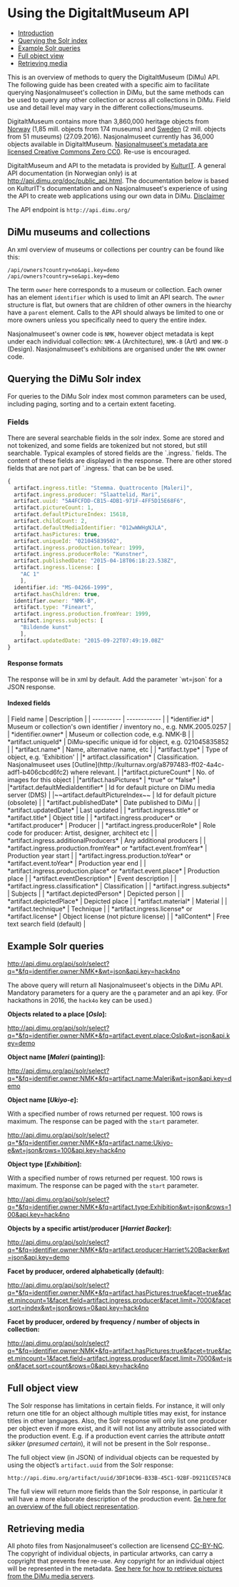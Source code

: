 # Using the DigitaltMuseum API
- [Introduction](#)
- [Querying the Solr index](#solr)
- [Example Solr queries](#examples)
- [Full object view](#full)
- [Retrieving media](#media)

This is an overview of methods to query the DigitaltMuseum (DiMu) API. The following guide has been created with a specific aim to facilitate querying Nasjonalmuseet's collection in DiMu, but the same methods can be used to query any other collection or across all collections in DiMu. Field use and detail level may vary in the different collections/museums.

DigitaltMuseum contains more than 3,860,000 heritage objects from [Norway](http://www.digitaltmuseum.no) (1,85 mill. objects from 174 museums) and [Sweden](http://www.digitaltmuseum.se) (2 mill. objects from 51 museums) (27.09.2016).
Nasjonalmuseet currently has 36,000 objects available in DigitaltMuseum. [Nasjonalmuseet's metadata are licensed Creative Commons Zero CC0](license.md). Re-use is encouraged.

DigitaltMuseum and API to the metadata is provided by [KulturIT](http://www.kulturit.no). A general API documentation (in Norwegian only) is at http://api.dimu.org/doc/public_api.html. The documentation below is based on KulturIT's documentation and on Nasjonalmuseet's experience of using the API to create web applications using our own data in DiMu. [Disclaimer](disclaimer.md)

The API endpoint is `http://api.dimu.org/`

<h2>DiMu museums and collections</h2>

An xml overview of museums or collections per country can be found like this:

```
/api/owners?country=no&api.key=demo
/api/owners?country=se&api.key=demo
```

The term `owner` here corresponds to a museum or collection. Each owner has an element `identifier` which is used to limit an API search. The `owner` structure is flat, but owners that are children of other owners in the hiearchy have a `parent` element. Calls to the API should always be limited to one or more owners unless you specifically need to query the entire index.

Nasjonalmuseet's owner code is `NMK`, however object metadata is kept under each individual collection: `NMK-A` (Architecture), `NMK-B` (Art) and `NMK-D` (Design). Nasjonalmuseet's exhibitions are organised under the `NMK` owner code.

<a name="solr"></a><h2>Querying the DiMu Solr index</h2>

For queries to the DiMu Solr index most common parameters can be used, including paging, sorting and to a certain extent faceting. 

<h3>Fields</h3>
There are several searchable fields in the solr index. Some are stored and not tokenized, and some fields are tokenized but not stored, but still searchable. Typical examples of stored fields are the `.ingress.` fields. The content of these fields are displayed in the response. There are other stored fields that are not part of `.ingress.` that can be be used.

``` javascript
{
  artifact.ingress.title: "Stemma. Quattrocento [Maleri]",
  artifact.ingress.producer: "Slaattelid, Mari",
  artifact.uuid: "5A4FCFDD-CB15-4DB1-971F-4FF5D15E68F6",
  artifact.pictureCount: 1,
  artifact.defaultPictureIndex: 15618,
  artifact.childCount: 2,
  artifact.defaultMediaIdentifier: "012wWWHgNJLA",
  artifact.hasPictures: true,
  artifact.uniqueId: "021045839502",
  artifact.ingress.production.toYear: 1999,
  artifact.ingress.producerRole: "Kunstner",
  artifact.publishedDate: "2015-04-18T06:18:23.538Z",
  artifact.ingress.license: [
    "AC 1"
    ],
  identifier.id: "MS-04266-1999",
  artifact.hasChildren: true,
  identifier.owner: "NMK-B",
  artifact.type: "Fineart",
  artifact.ingress.production.fromYear: 1999,
  artifact.ingress.subjects: [
    "Bildende kunst"
    ],
  artifact.updatedDate: "2015-09-22T07:49:19.08Z"
}
```
<h4>Response formats</h4>
The response will be in xml by default. Add the parameter `wt=json` for a JSON response.

<h4>Indexed fields</h4>
| Field name | Description |
| ---------- | ------------ |
| *identifier.id* | Museum or collection's own identifier / inventory no., e.g. NMK.2005.0257 |
| *identifier.owner* | Museum or collection code, e.g. NMK-B |
| *artifact.uniqueId* | DiMu-specific unique id for object, e.g. 021045835852 |
| *artifact.name* | Name, alternative name, etc | 
| *artifact.type* | Type of object, e.g. 'Exhibition' |
|* artifact.classification* | Classification. Nasjonalmuseet uses [Outline](http://kulturnav.org/a8797483-ff02-4a4c-adf1-b406cbcd6fc2) where relevant. |
|*artifact.pictureCount* | No. of images for this object |
|*artifact.hasPictures* | *true* or *false* |
|*artifact.defaultMediaIdentifier* | Id for default picture on DiMu media server (DMS) |
|~~artifact.defaultPictureIndex~~ | Id for default picture (obsolete) |
| *artifact.publishedDate* | Date published to DiMu |
| *artifact.updatedDate* | Last updated |
| *artifact.ingress.title* or *artifact.title* | Object title |
| *artifact.ingress.producer* or *artifact.producer* | Producer |
| *artifact.ingress.producerRole* | Role code for producer: Artist, designer, architect etc |
| *artifact.ingress.additionalProducers* | Any additional producers |
| *artifact.ingress.production.fromYear* or *artifact.event.fromYear* | Production year start |
| *artifact.ingress.production.toYear* or *artifact.event.toYear* | Production year end |
| *artifact.ingress.production.place* or *artifact.event.place* | Production place |
| *artifact.eventDescription* | Event description |
| *artifact.ingress.classification* | Classification |
| *artifact.ingress.subjects* | Subjects |
| *artifact.depictedPerson* | Depicted person |
| *artifact.depictedPlace* | Depicted place |
| *artifact.material* | Material |
| *artifact.technique* | Technique |
| *artifact.ingress.license* or *artifact.license* | Object license (not picture license) |
| *allContent* | Free text search field (default) |

<a name="examples"></a>
<h2>Example Solr queries</h2>

http://api.dimu.org/api/solr/select?q=*&fq=identifier.owner:NMK*&wt=json&api.key=hack4no

The above query will return all Nasjonalmuseet's objects in the DiMu API. Mandatory parameters for a query are the `q` parameter and an api key. (For hackathons in 2016, the `hack4o` key can be used.)

<b>Objects related to a place [*Oslo*]:</b>

http://api.dimu.org/api/solr/select?q=*&fq=identifier.owner:NMK*&fq=artifact.event.place:Oslo&wt=json&api.key=demo

<b>Object name [*Maleri* (painting)]:</b>

http://api.dimu.org/api/solr/select?q=*&fq=identifier.owner:NMK*&fq=artifact.name:Maleri&wt=json&api.key=demo

<b>Object name [*Ukiyo-e*]:</b>

With a specified number of rows returned per request. 100 rows is maximum. The response can be paged with the `start` parameter.

http://api.dimu.org/api/solr/select?q=*&fq=identifier.owner:NMK*&fq=artifact.name:Ukiyo-e&wt=json&rows=100&api.key=hack4no

<b>Object type [*Exhibition*]:</b>

With a specified number of rows returned per request. 100 rows is maximum. The response can be paged with the `start` parameter.

http://api.dimu.org/api/solr/select?q=*&fq=identifier.owner:NMK*&fq=artifact.type:Exhibition&wt=json&rows=100&api.key=hack4no

<b>Objects by a specific artist/producer [*Harriet Backer*]:</b>

http://api.dimu.org/api/solr/select?q=*&fq=identifier.owner:NMK*&fq=artifact.producer:Harriet%20Backer&wt=json&api.key=demo

<b>Facet by producer, ordered alphabetically (default):</b>

http://api.dimu.org/api/solr/select?q=*&fq=identifier.owner:NMK*&fq=artifact.hasPictures:true&facet=true&facet.mincount=1&facet.field=artifact.ingress.producer&facet.limit=7000&facet.sort=index&wt=json&rows=0&api.key=hack4no

<b>Facet by producer, ordered by frequency / number of objects in collection:</b>

http://api.dimu.org/api/solr/select?q=*&fq=identifier.owner:NMK*&fq=artifact.hasPictures:true&facet=true&facet.mincount=1&facet.field=artifact.ingress.producer&facet.limit=7000&wt=json&facet.sort=count&rows=0&api.key=hack4no

<a name="full"></a><h2>Full object view</h2>
The Solr response has limitations in certain fields. For instance, it will only return one title for an object although multiple titles may exist, for instance titles in other languages. Also, the Solr response will only list one producer per object even if more exist, and it will not list any attribute associated with the production event. E.g. if a production event carries the attribute <em>antatt sikker</em> (<em>presumed certain</em>), it will not be present in the Solr response.. 

The full object view (in JSON) of individual objects can be requested by using the object’s `artifact.uuid` from the Solr response:
```
http://api.dimu.org/artifact/uuid/3DF10C96-B33B-45C1-92BF-D9211CE574C8
```
The full view will return more fields than the Solr response, in particular it will have a more elaborate description of the production event.
[Se here for an overview of the full object representation](full-object-view.md).

<a name="media"></a><h2>Retrieving media</h2>
All photo files from Nasjonalmuseet's collection are licensend [CC-BY-NC](https://creativecommons.org/licenses/by-nc/4.0/legalcode). The copyright of individual objects, in particular artworks, can carry a copyright that prevents free re-use. Any copyright for an individual object will be represented in the metadata.
[See here for how to retrieve pictures from the DiMu media servers](retrieving-media.md).
